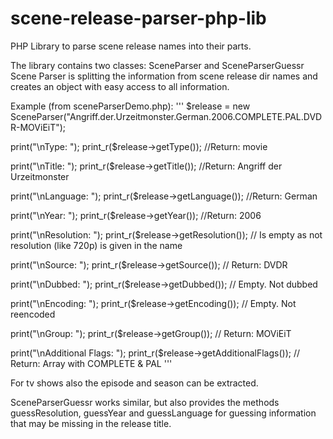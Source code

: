scene-release-parser-php-lib
============================

PHP Library to parse scene release names into their parts.

The library contains two classes: SceneParser and SceneParserGuessr
Scene Parser is splitting the information from scene release dir names and creates an object with easy access to all information.

Example (from sceneParserDemo.php):
'''
$release = new SceneParser("Angriff.der.Urzeitmonster.German.2006.COMPLETE.PAL.DVDR-MOViEiT");

print("\nType: ");
print_r($release->getType()); //Return: movie

print("\nTitle: ");
print_r($release->getTitle()); //Return: Angriff der Urzeitmonster

print("\nLanguage: ");
print_r($release->getLanguage()); //Return: German

print("\nYear: ");
print_r($release->getYear()); //Return: 2006

print("\nResolution: ");
print_r($release->getResolution()); // Is empty as not resolution (like 720p) is given in the name

print("\nSource: ");
print_r($release->getSource()); // Return: DVDR

print("\nDubbed: ");
print_r($release->getDubbed()); // Empty. Not dubbed

print("\nEncoding: ");
print_r($release->getEncoding()); // Empty. Not reencoded

print("\nGroup: ");
print_r($release->getGroup()); // Return: MOViEiT

print("\nAdditional Flags: ");
print_r($release->getAdditionalFlags()); // Return: Array with COMPLETE & PAL
'''

For tv shows also the episode and season can be extracted.

SceneParserGuessr works similar, but also provides the methods guessResolution, guessYear and guessLanguage for guessing information that may be missing in the release title.
